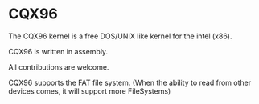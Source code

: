 CQX96
=====

The CQX96 kernel is a free DOS/UNIX like kernel for the intel (x86).


CQX96 is written in assembly.

All contributions are welcome.




CQX96 supports the FAT file system.
(When the ability to read from other devices comes, it will support more FileSystems)
